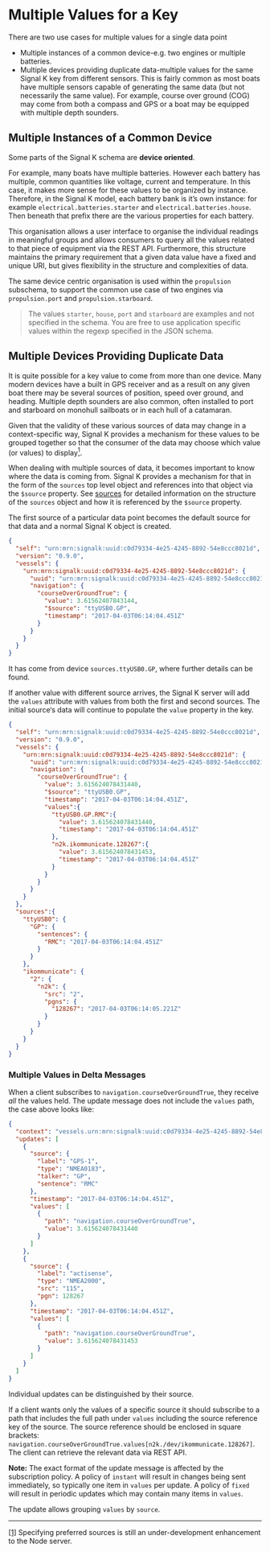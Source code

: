 # Multiple Values for a Key

There are two use cases for multiple values for a single data point

* Multiple instances of a common device-e.g. two engines or multiple batteries.
* Multiple devices providing duplicate data-multiple values for the same Signal K key from different sensors. This is
  fairly common as most boats have multiple sensors capable of generating the same data (but not necessarily the same
  value). For example, course over ground (COG) may come from both a compass and GPS or a boat may be equipped with
  multiple depth sounders.

## Multiple Instances of a Common Device

Some parts of the Signal K schema are **device oriented**.

For example, many boats have multiple batteries. However each battery has multiple, common quantities like voltage,
current and temperature. In this case, it makes more sense for these values to be organized by instance. Therefore, in
the Signal K model, each battery bank is it’s own instance: for example `electrical.batteries.starter` and
`electrical.batteries.house`. Then beneath that prefix there are the various properties for each battery.

This organisation allows a user interface to organise the individual readings in meaningful groups and allows consumers
to query all the values related to that piece of equipment via the REST API. Furthermore, this structure maintains the
primary requirement that a given data value have a fixed and unique URI, but gives flexibility in the structure and
complexities of data.

The same device centric organisation is used within the `propulsion` subschema, to support the common use case of two
engines via `propulsion.port` and `propulsion.starboard`.

> The values `starter`, `house`, `port` and `starboard` are examples and not specified in the schema. You are free to
use application specific values within the regexp specified in the JSON schema.

## Multiple Devices Providing Duplicate Data

It is quite possible for a key value to come from more than one device. Many modern devices have a built in GPS
receiver and as a result on any given boat there may be several sources of position, speed over ground, and heading.
Multiple depth sounders are also common, often installed to port and starboard on monohull sailboats or in each hull of
a catamaran.

Given that the validity of these various sources of data may change in a context-specific way, Signal K provides a
mechanism for these values to be grouped together so that the consumer of the data may choose which value (or values)
to display[<sup>1</sup>](#fn_1).<a name="ln_1" id="ln_1"></a>

When dealing with multiple sources of data, it becomes important to know where the data is coming from. Signal K
provides a mechanism for that in the form of the `sources` top level object and references into that object via the
`$source` property. See [sources](sources.md) for detailed information on the structure of the `sources` object and how
it is referenced by the `$source` property.

The first source of a particular data point becomes the default source for that data and a normal Signal K object is
created.

[>]: # (mdpInsert ```json fsnip ../samples/full/docs-data_model_multiple_values.json --delKeys sources values)
```json
{
  "self": "urn:mrn:signalk:uuid:c0d79334-4e25-4245-8892-54e8ccc8021d",
  "version": "0.9.0",
  "vessels": {
    "urn:mrn:signalk:uuid:c0d79334-4e25-4245-8892-54e8ccc8021d": {
      "uuid": "urn:mrn:signalk:uuid:c0d79334-4e25-4245-8892-54e8ccc8021d",
      "navigation": {
        "courseOverGroundTrue": {
          "value": 3.61562407843144,
          "$source": "ttyUSB0.GP",
          "timestamp": "2017-04-03T06:14:04.451Z"
        }
      }
    }
  }
}
```
[<]: #
It has come from device `sources.ttyUSB0.GP`, where further details can be found.

If another value with different source arrives, the Signal K server will add the `values` attribute with values from
both the first and second sources. The initial source‘s data will continue to populate the `value` property in the key.

[>]: # (mdpInsert ```json fsnip ../samples/full/docs-data_model_multiple_values.json)
```json
{
  "self": "urn:mrn:signalk:uuid:c0d79334-4e25-4245-8892-54e8ccc8021d",
  "version": "0.9.0",
  "vessels": {
    "urn:mrn:signalk:uuid:c0d79334-4e25-4245-8892-54e8ccc8021d": {
      "uuid": "urn:mrn:signalk:uuid:c0d79334-4e25-4245-8892-54e8ccc8021d",
      "navigation": {
        "courseOverGroundTrue": {
          "value": 3.615624078431440,
          "$source": "ttyUSB0.GP",
          "timestamp": "2017-04-03T06:14:04.451Z",
          "values":{
            "ttyUSB0.GP.RMC":{
              "value": 3.615624078431440,
              "timestamp": "2017-04-03T06:14:04.451Z"
            },
            "n2k.ikommunicate.128267":{
              "value": 3.615624078431453,
              "timestamp": "2017-04-03T06:14:04.451Z"
            }
          }
        }
      }
    }
  },
  "sources":{
    "ttyUSB0": {
      "GP": {
        "sentences": {
          "RMC": "2017-04-03T06:14:04.451Z"
        }
      }
    },
    "ikommunicate": {
      "2": {
        "n2k": {
          "src": "2",
          "pgns": {
            "128267": "2017-04-03T06:14:05.221Z"
          }
        }
      }
    }
  }
}

```
[<]: #
### Multiple Values in Delta Messages

When a client subscribes to `navigation.courseOverGroundTrue`, they receive _all_ the values held. The update message
does not include the `values` path, the case above looks like:

[>]: # (mdpInsert ```json fsnip ../samples/delta/docs-data_model_multiple_values.json)
```json
{
  "context": "vessels.urn:mrn:signalk:uuid:c0d79334-4e25-4245-8892-54e8ccc8021d",
  "updates": [
    {
      "source": {
        "label": "GPS-1",
        "type": "NMEA0183",
        "talker": "GP",
        "sentence": "RMC"
      },
      "timestamp": "2017-04-03T06:14:04.451Z",
      "values": [
        {
          "path": "navigation.courseOverGroundTrue",
          "value": 3.615624078431440
        }
      ]
    },
    {
      "source": {
        "label": "actisense",
        "type": "NMEA2000",
        "src": "115",
        "pgn": 128267
      },
      "timestamp": "2017-04-03T06:14:04.451Z",
      "values": [
        {
          "path": "navigation.courseOverGroundTrue",
          "value": 3.615624078431453
        }
      ]
    }
  ]
}
```
[<]: #
Individual updates can be distinguished by their source.

If a client wants only the values of a specific source it should subscribe to a path that includes the full path under
`values` including the source reference key of the source. The source reference should be enclosed in square brackets:
`navigation.courseOverGroundTrue.values[n2k./dev/ikommunicate.128267]`. The client can retrieve the relevant data via
REST API.

**Note:** The exact format of the update message is affected by the subscription policy. A policy of `instant` will
result in changes being sent immediately, so typically one item in `values` per update. A policy of `fixed` will result
in periodic updates which may contain many items in `values`.

The update allows grouping `values` by `source`.

------
<a id="fn_1" href="#ln_1">[1]</a> Specifying preferred sources is still an under-development enhancement to the Node
server.
